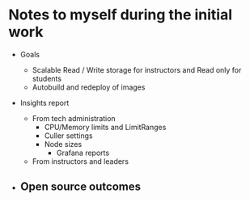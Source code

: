 # Notes to myself during the initial work

- Goals
    - Scalable Read / Write storage for instructors and Read only for students
    - Autobuild and redeploy of images

- Insights report
  - From tech administration
    - CPU/Memory limits and LimitRanges
    - Culler settings
    - Node sizes
        - Grafana reports
  - From instructors and leaders

- Open source outcomes
  - 

